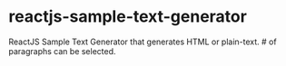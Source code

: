 # reactjs-sample-text-generator
ReactJS Sample Text Generator that generates HTML or plain-text.  # of paragraphs can be selected.
